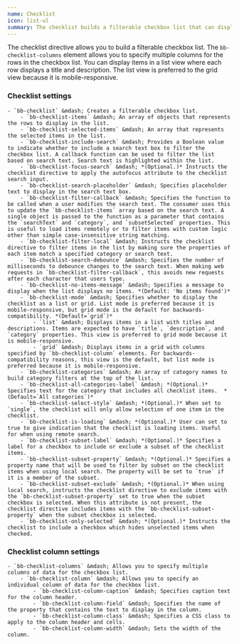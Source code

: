 ```yaml
---
name: Checklist
icon: list-ul
summary: The checklist builds a filterable checkbox list that can display multiple columns of data.
---
```


The checklist directive allows you to build a filterable checkbox list. The `bb-checklist-columns` element allows you to specify multiple columns for the rows in the checkbox list. You can display items in a list view where each row displays a title and description. The list view is preferred to the grid view because it is mobile-responsive.

### Checklist settings ###
    - `bb-checklist` &mdash; Creates a filterable checkbox list.
        - `bb-checklist-items` &mdash; An array of objects that represents the rows to display in the list.
        - `bb-checklist-selected-items` &mdash; An array that represents the selected items in the list.
        - `bb-checklist-include-search` &mdash; Provides a Boolean value to indicate whether to include a search text box to filter the checkbox list. A callback function can be used to filter the list based on search text. Search text is highlighted within the list.
        - `bb-checklist-focus-search` &mdash; *(Optional.)* Instructs the checklist directive to apply the autofocus attribute to the checklist search input.
        - `bb-checklist-search-placeholder` &mdash; Specifies placeholder text to display in the search text box.
        - `bb-checklist-filter-callback` &mdash; Specifies the function to be called when a user modifies the search text. The consumer uses this to update the `bb-checklist-items` array based on the search text. A single object is passed to the function as a parameter that contains the `searchText` and `category`, and `subsetSelected` properties. This is useful to load items remotely or to filter items with custom logic other than simple case-insensitive string matching.
        - `bb-checklist-filter-local` &mdash; Instructs the checklist directive to filter items in the list by making sure the properties of each item match a specified category or search text.
        - `bb-checklist-search-debounce` &mdash; Specifies the number of milliseconds to debounce changes to the search text. When making web requests in `bb-checklist-filter-callback`, this avoids new requests after each character that users type.
        - `bb-checklist-no-items-message` &mdash; Specifies a message to display when the list displays no items. *(Default: 'No items found')*
        - `bb-checklist-mode` &mdash; Specifies whether to display the checklist as a list or grid. List mode is preferred because it is mobile-responsive, but grid mode is the default for backwards-compatibility. *(Default=`grid`)*
            - `list` &mdash; Displays items in a list with titles and descriptions. Items are expected to have `title`, `description`, and `category` properties. This view is preferred to grid mode because it is mobile-responsive.
            - `grid` &mdash; Displays items in a grid with columns specified by `bb-checklist-column` elements. For backwards-compatibility reasons, this view is the default, but list mode is preferred because it is mobile-responsive.
        - `bb-checklist-categories` &mdash; An array of category names to build category filters at the top of the list.
        - `bb-checklist-all-categories-label` &mdash; *(Optional.)* Specifies text for the category that includes all checklist items.  *(Default=`All categories`)*
        - `bb-checklist-select-style` &mdash; *(Optional.)* When set to `single`, the checklist will only allow selection of one item in the checklist.
        - `bb-checklist-is-loading` &mdash; *(Optional.)* User can set to true to give indication that the checklist is loading items. Useful for when using remote search.
        - `bb-checklist-subset-label` &mdash; *(Optional.)* Specifies a label for a checkbox to include or exclude a subset of the checklist items.
        - `bb-checklist-subset-property` &mdash; *(Optional.)* Specifies a property name that will be used to filter by subset on the checklist items when using local search. The property will be set to `true` if it is a member of the subset.
        - `bb-checklist-subset-exclude` &mdash; *(Optional.)* When using local search, instructs the checklist directive to exclude items with the `bb-checklist-subset-property` set to true when the subset checkbox is selected. When this attribute is not present, the checklist directive includes items with the `bb-checklist-subset-property` when the subset checkbox is selected.
        - `bb-checklist-only-selected` &mdash; *(Optional.)* Instructs the checklist to include a checkbox which hides unselected items when checked.

### Checklist column settings ###
    - `bb-checklist-columns` &mdash; Allows you to specify multiple columns of data for the checkbox list.
        - `bb-checklist-column` &mdash; Allows you to specify an individual column of data for the checkbox list.
            - `bb-checklist-column-caption` &mdash; Specifies caption text for the column header.
            - `bb-checklist-column-field` &mdash; Specifies the name of the property that contains the text to display in the column.
            - `bb-checklist-column-class` &mdash; Specifies a CSS class to apply to the column header and cells.
            - `bb-checklist-column-width` &mdash; Sets the width of the column.

